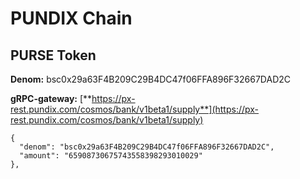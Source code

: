 # PUNDIX Chain

## PURSE Token

**Denom:** bsc0x29a63F4B209C29B4DC47f06FFA896F32667DAD2C

**gRPC-gateway:** [**https://px-rest.pundix.com/cosmos/bank/v1beta1/supply**](https://px-rest.pundix.com/cosmos/bank/v1beta1/supply)

```
{
  "denom": "bsc0x29a63F4B209C29B4DC47f06FFA896F32667DAD2C",
  "amount": "65908730675743558398293010029"
},
```

